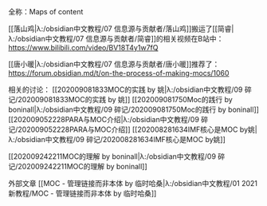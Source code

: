 全称：Maps of content

[[落山鸡|λ:/obsidian中文教程/07 信息源与贡献者/落山鸡]]搬运了[[简睿|λ:/obsidian中文教程/07 信息源与贡献者/简睿]]的相关视频在B站中： https://www.bilibili.com/video/BV18T4y1w7fQ

[[唐小暖|λ:/obsidian中文教程/07 信息源与贡献者/唐小暖]]推荐了： https://forum.obsidian.md/t/on-the-process-of-making-mocs/1060


相关的讨论：
[[202009081833MOC的实践 by 姚|λ:/obsidian中文教程/09 碎记/202009081833MOC的实践 by 姚]]
[[202009081750Moc的践行 by boninall|λ:/obsidian中文教程/09 碎记/202009081750Moc的践行 by boninall]]
[[202009052228PARA与MOC介绍|λ:/obsidian中文教程/09 碎记/202009052228PARA与MOC介绍]]
[[202008281634IMF核心是MOC by姚|λ:/obsidian中文教程/09 碎记/202008281634IMF核心是MOC by姚]]

[[202009242211MOC的理解 by boninall|λ:/obsidian中文教程/09 碎记/202009242211MOC的理解 by boninall]]

外部文章
[[MOC - 管理链接而非本体 by 临时哈桑|λ:/obsidian中文教程/01 2021新教程/MOC - 管理链接而非本体 by 临时哈桑]]